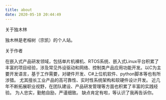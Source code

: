 ```yaml
---
title: about
date: 2020-05-10 20:44:49
---
```


关于独木林

独木林是老榕树（宗凯）的个人站。

关于作者

在嵌入式产品研发领域，包括单片机裸机、RTOS系统、嵌入式Linux平台积累了丰富的项目经验，涉及常见外设驱动和网络、控制类产品应用功能开发。以C为主要开发语言，基于工作需要，对硬件开发、C#上位机软件、python脚本等也有所涉猎。
尤其擅长工业产品的高可靠性、实时性系统架构和软硬件设计开发。
近几年不断拓展职业视野，在团队建设、产品研发管理等方面也积累了丰富的实践经验。
为人忠实，勤勉自励，严谨细致。
缺点肯定有啦，等认识了我再告诉你。